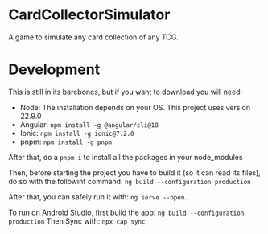 # CardCollectorSimulator

A game to simulate any card collection of any TCG.

# Development

This is still in its barebones, but if you want to download you will need:

- Node: The installation depends on your OS. This project uses version 22.9.0
- Angular: `npm install -g @angular/cli@18`
- Ionic: `npm install -g ionic@7.2.0`
- pnpm: `npm install -g pnpm`

After that, do a `pnpm i` to install all the packages in your node_modules

Then, before starting the project you have to build it (so it can read its files), do so with the followinf command: `ng build --configuration production`

After that, you can safely run it with: `ng serve --open`.

To run on Android Studio, first build the app:
`ng build --configuration production`
Then Sync with: `npx cap sync`
